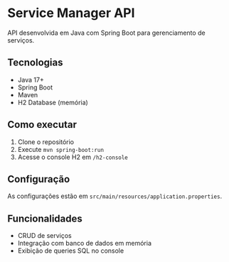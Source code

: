 # Service Manager API

API desenvolvida em Java com Spring Boot para gerenciamento de serviços.

## Tecnologias

- Java 17+
- Spring Boot
- Maven
- H2 Database (memória)

## Como executar

1. Clone o repositório
2. Execute `mvn spring-boot:run`
3. Acesse o console H2 em `/h2-console`

## Configuração

As configurações estão em `src/main/resources/application.properties`.

## Funcionalidades

- CRUD de serviços
- Integração com banco de dados em memória
- Exibição de queries SQL no console
